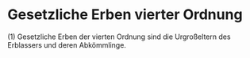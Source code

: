 # Gesetzliche Erben vierter Ordnung

(1) Gesetzliche Erben der vierten Ordnung sind die Urgroßeltern des Erblassers und deren Abkömmlinge.